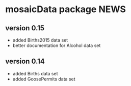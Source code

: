 # mosaicData package NEWS

## version 0.15

 * added Births2015 data set
 * better documentation for Alcohol data set

## version 0.14

 * added Births data set
 * added GoosePermits data set
 
